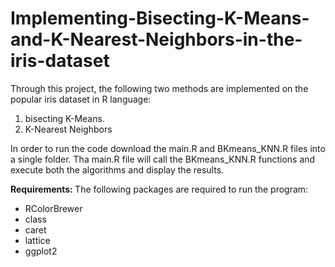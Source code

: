 # Implementing-Bisecting-K-Means-and-K-Nearest-Neighbors-in-the-iris-dataset

Through this project, the following two methods are implemented on the popular iris dataset in R language:
1) bisecting K-Means.
2) K-Nearest Neighbors

In order to run the code download the main.R and BKmeans_KNN.R files into a single folder. 
Tha main.R file will call the BKmeans_KNN.R functions and execute both the algorithms and display the results. 

<b> Requirements: </b>
The following packages are required to run the program:
<ul>
  <li>RColorBrewer</li>
<li>class</li>
<li>caret</li>
<li>lattice</li>
<li>ggplot2</li>
  </ul>

